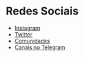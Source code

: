 # Redes Sociais

- [Instagram](aprenda-swift/social/instagram.md)
- [Twitter](aprenda-swift/social/twitter.md)
- [Comunidades](aprenda-swift/social/comunidades.md)
- [Canais no Telegram](aprenda-swift/social/canais-no-telegram.md)
